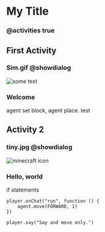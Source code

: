 # My Title

### @activities true

## First Activity

### Sim.gif @showdialog

![some text](/static/sim.gif)

### Welcome

agent set block, agent place. test 

## Activity 2

### tiny.jpg @showdialog

![minecraft icon](/static/tiny.jpg)

### Hello, world

if statements

```ghost
player.onChat("run", function () {
    agent.move(FORWARD, 1)
})
```
```template
player.say("Say and move only.")
```
